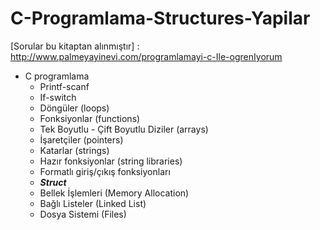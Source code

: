 # C-Programlama-Structures-Yapilar

[Sorular bu kitaptan alınmıştır] : http://www.palmeyayinevi.com/programlamayi-c-Ile-ogrenIyorum

* C programlama
  * Printf-scanf
  * If-switch
  * Döngüler (loops)
  * Fonksiyonlar (functions)
  * Tek Boyutlu - Çift Boyutlu Diziler (arrays)
  * İşaretçiler (pointers)
  * Katarlar (strings)
  * Hazır fonksiyonlar (string libraries)
  * Formatlı giriş/çıkış fonksiyonları
  * **_Struct_**
  * Bellek İşlemleri (Memory Allocation)
  * Bağlı Listeler (Linked List)
  * Dosya Sistemi (Files)
